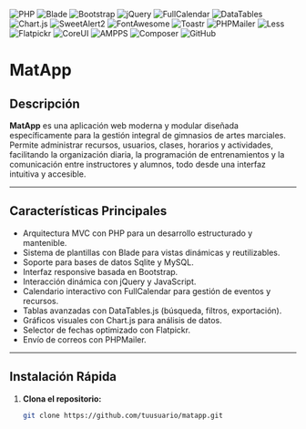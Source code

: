 ![PHP](https://img.shields.io/badge/PHP-7.4%2B-blue.svg)
![Blade](https://img.shields.io/badge/Blade-Template-orange.svg)
![Bootstrap](https://img.shields.io/badge/Bootstrap-5-blueviolet.svg)
![jQuery](https://img.shields.io/badge/jQuery-3.6.0-blue.svg)
![FullCalendar](https://img.shields.io/badge/FullCalendar-5.10.1-green.svg)
![DataTables](https://img.shields.io/badge/DataTables-1.10.25-lightgrey.svg)
![Chart.js](https://img.shields.io/badge/Chart.js-3.5.1-orange.svg)
![SweetAlert2](https://img.shields.io/badge/SweetAlert2-11.4.8-ff69b4.svg)
![FontAwesome](https://img.shields.io/badge/FontAwesome-6.4.0-339af0.svg)
![Toastr](https://img.shields.io/badge/Toastr-2.1.4-ffcc00.svg)
![PHPMailer](https://img.shields.io/badge/PHPMailer-6.5.3-0073cf.svg)
![Less](https://img.shields.io/badge/Less-CSS-1d365d.svg)
![Flatpickr](https://img.shields.io/badge/Flatpickr-4.6.9-lightblue.svg)
![CoreUI](https://img.shields.io/badge/CoreUI-4.3.1-20c997.svg)
![AMPPS](https://img.shields.io/badge/AMPPS-3.9-brightgreen.svg)
![Composer](https://img.shields.io/badge/Composer-2.1.9-yellow.svg)
![GitHub](https://img.shields.io/badge/GitHub-Repo-black.svg)

# MatApp

## Descripción

**MatApp** es una aplicación web moderna y modular diseñada específicamente para la gestión integral de gimnasios de artes marciales. Permite administrar recursos, usuarios, clases, horarios y actividades, facilitando la organización diaria, la programación de entrenamientos y la comunicación entre instructores y alumnos, todo desde una interfaz intuitiva y accesible.

---

## Características Principales

- Arquitectura MVC con PHP para un desarrollo estructurado y mantenible.
- Sistema de plantillas con Blade para vistas dinámicas y reutilizables.
- Soporte para bases de datos Sqlite y MySQL.
- Interfaz responsive basada en Bootstrap.
- Interacción dinámica con jQuery y JavaScript.
- Calendario interactivo con FullCalendar para gestión de eventos y recursos.
- Tablas avanzadas con DataTables.js (búsqueda, filtros, exportación).
- Gráficos visuales con Chart.js para análisis de datos.
- Selector de fechas optimizado con Flatpickr.
- Envío de correos con PHPMailer.

---

## Instalación Rápida

1. **Clona el repositorio:**
   ```bash
   git clone https://github.com/tuusuario/matapp.git
   ```
